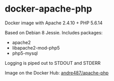 # docker-apache-php
Docker image with Apache 2.4.10 + PHP 5.6.14

Based on Debian 8 Jessie. Includes packages:
  * apache2
  * libapache2-mod-php5
  * php5-mysql

Logging is piped out to STDOUT and STDERR

Image on the Docker Hub: [andre487/apache-php](https://hub.docker.com/r/andre487/apache-php/)
